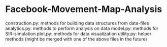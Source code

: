 # Facebook-Movement-Map-Analysis

construction.py: methods for building data structures from data-files
analytics.py:    methods to perform analysis on data
model.py:        methods for SIR-simulation
plot.py:         methods for data visualization
utility.py:      helper methods (might be merged with one of the above files in the future)
